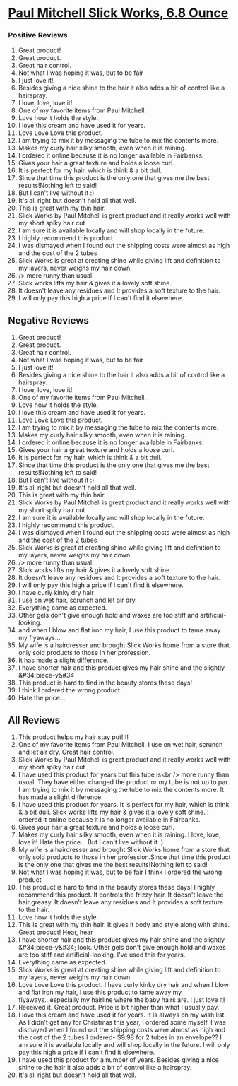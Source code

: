 # [Paul Mitchell Slick Works, 6.8 Ounce](https://products.checkmycream.com/products/Paul-Mitchell-Slick-Works-6.8-Ounce.html)

### Positive Reviews

<ol>
      <li>Great product!  </li>
      <li>Great product.</li>
      <li>Great hair control.</li>
      <li>Not what I was hoping it was, but to be fair</li>
      <li>I just love it!</li>
      <li>Besides giving a nice shine to the hair it also adds a bit of control like a hairspray.</li>
      <li>I love, love, love it!  </li>
      <li>One of my favorite items from Paul Mitchell.  </li>
      <li>Love how it holds the style.</li>
      <li>I love this cream and have used it for years.</li>
      <li>Love Love Love this product.</li>
      <li>I am trying to mix it by messaging the tube to mix the contents more.</li>
      <li>Makes my curly hair silky smooth, even when it is raining.  </li>
      <li>I ordered it online because it is no longer available in Fairbanks.</li>
      <li>Gives your hair a great texture and holds a loose curl.</li>
      <li>It is perfect for my hair, which is think &amp; a bit dull.  </li>
      <li>Since that time this product is the only one that gives me the best results!Nothing left to said!</li>
      <li>But I can&#x27;t live without it :)</li>
      <li>It&#x27;s all right but doesn&#x27;t hold all that well.</li>
      <li>This is great with my thin hair.  </li>
      <li>Slick Works by Paul Mitchell is great product and it really works well with my short spiky hair cut</li>
      <li>I am sure it is available locally and will shop locally in the future.</li>
      <li>I highly recommend this product.</li>
      <li>I was dismayed when I found out the shipping costs were almost as high and the cost of the 2 tubes</li>
      <li>Slick Works is great at creating shine while giving lift and definition to my layers, never weighs my hair down.</li>
      <li>/&gt; more runny than usual.</li>
      <li>Slick works lifts my hair &amp; gives it a lovely soft shine.  </li>
      <li>It doesn&#x27;t leave any residues and It provides a soft texture to the hair.</li>
      <li>I will only pay this high a price if I can&#x27;t find it elsewhere.</li>
</ol>


<h2>Negative Reviews</h2>
<ol>
<li> Great product!  </li>
<li> Great product.</li>
<li> Great hair control.</li>
<li> Not what I was hoping it was, but to be fair</li>
<li> I just love it!</li>
<li> Besides giving a nice shine to the hair it also adds a bit of control like a hairspray.</li>
<li> I love, love, love it!  </li>
<li> One of my favorite items from Paul Mitchell.  </li>
<li> Love how it holds the style.</li>
<li> I love this cream and have used it for years.</li>
<li> Love Love Love this product.</li>
<li> I am trying to mix it by messaging the tube to mix the contents more.</li>
<li> Makes my curly hair silky smooth, even when it is raining.  </li>
<li> I ordered it online because it is no longer available in Fairbanks.</li>
<li> Gives your hair a great texture and holds a loose curl.</li>
<li> It is perfect for my hair, which is think &amp; a bit dull.  </li>
<li> Since that time this product is the only one that gives me the best results!Nothing left to said!</li>
<li> But I can&#x27;t live without it :)</li>
<li> It&#x27;s all right but doesn&#x27;t hold all that well.</li>
<li> This is great with my thin hair.  </li>
<li> Slick Works by Paul Mitchell is great product and it really works well with my short spiky hair cut</li>
<li> I am sure it is available locally and will shop locally in the future.</li>
<li> I highly recommend this product.</li>
<li> I was dismayed when I found out the shipping costs were almost as high and the cost of the 2 tubes</li>
<li> Slick Works is great at creating shine while giving lift and definition to my layers, never weighs my hair down.</li>
<li> /&gt; more runny than usual.</li>
<li> Slick works lifts my hair &amp; gives it a lovely soft shine.  </li>
<li> It doesn&#x27;t leave any residues and It provides a soft texture to the hair.</li>
<li> I will only pay this high a price if I can&#x27;t find it elsewhere.</li>
<li> I have curly kinky dry hair</li>
<li> I use on wet hair, scrunch and let air dry.  </li>
<li> Everything came as expected.</li>
<li> Other gels don&#x27;t give enough hold and waxes are too stiff and artificial-looking.  </li>
<li> and when I blow and flat iron my hair, I use this product to tame away my flyaways...</li>
<li> My wife is a hairdresser and brought Slick Works home from a store that only sold products to those in her profession.</li>
<li> It has made a slight difference.</li>
<li> I have shorter hair and this product gives my hair shine and the slightly &amp;#34;piece-y&amp;#34</li>
<li> This product is hard to find in the beauty stores these days!  </li>
<li> I think I ordered the wrong product</li>
<li> Hate the price...</li>
</ol>

<h2>All Reviews</h2>

<ol>
    <li> This product helps my hair stay put!!!!</li>
    <li> One of my favorite items from Paul Mitchell.  I use on wet hair, scrunch and let air dry.  Great hair control.</li>
    <li> Slick Works by Paul Mitchell is great product and it really works well with my short spiky hair cut</li>
    <li> I have used this product for years but this tube is&lt;br /&gt; more runny than usual. They have either changed the product or my tube is not up to par. I am trying to mix it by messaging the tube to mix the contents more. It has made a slight difference.</li>
    <li> I have used this product for years.  It is perfect for my hair, which is think &amp; a bit dull.  Slick works lifts my hair &amp; gives it a lovely soft shine.  I ordered it online because it is no longer available in Fairbanks.</li>
    <li> Gives your hair a great texture and holds a loose curl.</li>
    <li> Makes my curly hair silky smooth, even when it is raining.  I love, love, love it!  Hate the price... But I can&#x27;t live without it :)</li>
    <li> My wife is a hairdresser and brought Slick Works home from a store that only sold products to those in her profession.Since that time this product is the only one that gives me the best results!Nothing left to said!</li>
    <li> Not what I was hoping it was, but to be fair I think I ordered the wrong product</li>
    <li> This product is hard to find in the beauty stores these days!  I highly recommend this product. It controls the frizzy hair. It doesn&#x27;t leave the hair greasy. It doesn&#x27;t leave any residues and It provides a soft texture to the hair.</li>
    <li> Love how it holds the style.</li>
    <li> This is great with my thin hair.  It gives it body and style along with shine.  Great product!  Hear, hear</li>
    <li> I have shorter hair and this product gives my hair shine and the slightly &amp;#34;piece-y&amp;#34; look.  Other gels don&#x27;t give enough hold and waxes are too stiff and artificial-looking.  I&#x27;ve used this for years.</li>
    <li> Everything came as expected.</li>
    <li> Slick Works is great at creating shine while giving lift and definition to my layers, never weighs my hair down.</li>
    <li> Love Love Love this product. I have curly kinky dry hair and when I blow and flat iron my hair, I use this product to tame away my flyaways...especially my hairline where the baby hairs are. I just love it!</li>
    <li> Received it. Great product. Price is bit higher than what I usually pay.</li>
    <li> I love this cream and have used it for years. It is always on my wish list. As I didn&#x27;t get any for Christmas this year, I ordered some myself. I was dismayed when I found out the shipping costs were almost as high and the cost of the 2 tubes I ordered- $9.98 for 2 tubes in an envelope?? I am sure it is available locally and will shop locally in the future. I will only pay this high a price if I can&#x27;t find it elsewhere.</li>
    <li> I have used this product for a number of years.  Besides giving a nice shine to the hair it also adds a bit of control like a hairspray.</li>
    <li> It&#x27;s all right but doesn&#x27;t hold all that well.</li>
</ol>




